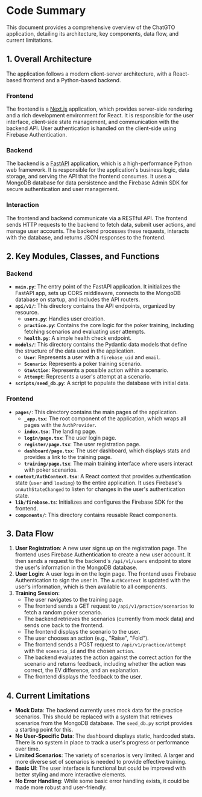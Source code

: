 # Code Summary

This document provides a comprehensive overview of the ChatGTO application, detailing its architecture, key components, data flow, and current limitations.

## 1. Overall Architecture

The application follows a modern client-server architecture, with a React-based frontend and a Python-based backend.

### Frontend

The frontend is a [Next.js](https://nextjs.org/) application, which provides server-side rendering and a rich development environment for React. It is responsible for the user interface, client-side state management, and communication with the backend API. User authentication is handled on the client-side using Firebase Authentication.

### Backend

The backend is a [FastAPI](https://fastapi.tiangolo.com/) application, which is a high-performance Python web framework. It is responsible for the application's business logic, data storage, and serving the API that the frontend consumes. It uses a MongoDB database for data persistence and the Firebase Admin SDK for secure authentication and user management.

### Interaction

The frontend and backend communicate via a RESTful API. The frontend sends HTTP requests to the backend to fetch data, submit user actions, and manage user accounts. The backend processes these requests, interacts with the database, and returns JSON responses to the frontend.

## 2. Key Modules, Classes, and Functions

### Backend

-   **`main.py`**: The entry point of the FastAPI application. It initializes the FastAPI app, sets up CORS middleware, connects to the MongoDB database on startup, and includes the API routers.
-   **`api/v1/`**: This directory contains the API endpoints, organized by resource.
    -   **`users.py`**: Handles user creation.
    -   **`practice.py`**: Contains the core logic for the poker training, including fetching scenarios and evaluating user attempts.
    -   **`health.py`**: A simple health check endpoint.
-   **`models/`**: This directory contains the Pydantic data models that define the structure of the data used in the application.
    -   **`User`**: Represents a user with a `firebase_uid` and `email`.
    -   **`Scenario`**: Represents a poker training scenario.
    -   **`GtoAction`**: Represents a possible action within a scenario.
    -   **`Attempt`**: Represents a user's attempt at a scenario.
-   **`scripts/seed_db.py`**: A script to populate the database with initial data.

### Frontend

-   **`pages/`**: This directory contains the main pages of the application.
    -   **`_app.tsx`**: The root component of the application, which wraps all pages with the `AuthProvider`.
    -   **`index.tsx`**: The landing page.
    -   **`login/page.tsx`**: The user login page.
    -   **`register/page.tsx`**: The user registration page.
    -   **`dashboard/page.tsx`**: The user dashboard, which displays stats and provides a link to the training page.
    -   **`training/page.tsx`**: The main training interface where users interact with poker scenarios.
-   **`context/AuthContext.tsx`**: A React context that provides authentication state (`user` and `loading`) to the entire application. It uses Firebase's `onAuthStateChanged` to listen for changes in the user's authentication state.
-   **`lib/firebase.ts`**: Initializes and configures the Firebase SDK for the frontend.
-   **`components/`**: This directory contains reusable React components.

## 3. Data Flow

1.  **User Registration**: A new user signs up on the registration page. The frontend uses Firebase Authentication to create a new user account. It then sends a request to the backend's `/api/v1/users` endpoint to store the user's information in the MongoDB database.
2.  **User Login**: A user logs in on the login page. The frontend uses Firebase Authentication to sign the user in. The `AuthContext` is updated with the user's information, which is then available to all components.
3.  **Training Session**:
    -   The user navigates to the training page.
    -   The frontend sends a GET request to `/api/v1/practice/scenarios` to fetch a random poker scenario.
    -   The backend retrieves the scenarios (currently from mock data) and sends one back to the frontend.
    -   The frontend displays the scenario to the user.
    -   The user chooses an action (e.g., "Raise", "Fold").
    -   The frontend sends a POST request to `/api/v1/practice/attempt` with the `scenario_id` and the chosen `action`.
    -   The backend evaluates the action against the correct action for the scenario and returns feedback, including whether the action was correct, the EV difference, and an explanation.
    -   The frontend displays the feedback to the user.

## 4. Current Limitations

-   **Mock Data**: The backend currently uses mock data for the practice scenarios. This should be replaced with a system that retrieves scenarios from the MongoDB database. The `seed_db.py` script provides a starting point for this.
-   **No User-Specific Data**: The dashboard displays static, hardcoded stats. There is no system in place to track a user's progress or performance over time.
-   **Limited Scenarios**: The variety of scenarios is very limited. A larger and more diverse set of scenarios is needed to provide effective training.
-   **Basic UI**: The user interface is functional but could be improved with better styling and more interactive elements.
-   **No Error Handling**: While some basic error handling exists, it could be made more robust and user-friendly.